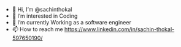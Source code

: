 - 👋 Hi, I’m @sachinthokal
- 👀 I’m interested in Coding 
- 🌱 I’m currently Working as a software engineer
- 📫 How to reach me https://www.linkedin.com/in/sachin-thokal-597650190/

<!---
sachinthokal/sachinthokal is a ✨ special ✨ repository because its `README.md` (this file) appears on your GitHub profile.
You can click the Preview link to take a look at your changes.
--->
